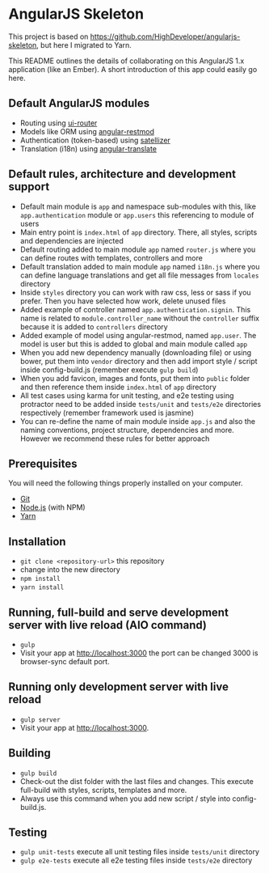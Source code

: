 # AngularJS Skeleton

This project is based on https://github.com/HighDeveloper/angularjs-skeleton, but here I migrated to Yarn.

This README outlines the details of collaborating on this AngularJS 1.x application (like an Ember).
A short introduction of this app could easily go here.

## Default AngularJS modules

* Routing using [ui-router](https://github.com/angular-ui/ui-router)
* Models like ORM using [angular-restmod](https://github.com/platanus/angular-restmod)
* Authentication (token-based) using [satellizer](https://github.com/sahat/satellizer)
* Translation (i18n) using [angular-translate](https://github.com/angular-translate/angular-translate)

## Default rules, architecture and development support

* Default main module is `app` and namespace sub-modules with this, like `app.authentication` module or `app.users` this referencing to module of users
* Main entry point is `index.html` of `app` directory. There, all styles, scripts and dependencies are injected
* Default routing added to main module `app`  named `router.js` where you can define routes with templates, controllers and more
* Default translation added to main module `app` named `i18n.js` where you can define language translations and get all file messages from `locales` directory
* Inside `styles` directory you can work with raw css, less or sass if you prefer. Then you have selected how work, delete unused files
* Added example of controller named `app.authentication.signin`. This name is related to `module.controller_name` without the `controller` suffix because it is added to `controllers` directory
* Added example of model using angular-restmod, named `app.user`. The model is user but this is added to global and main module called `app`
* When you add new dependency manually (downloading file) or using bower, put them into `vendor` directory and then add import style / script inside config-build.js (remember execute `gulp build`)
* When you add favicon, images and fonts, put them into `public` folder and then reference them inside `index.html` of `app` directory
* All test cases using karma for unit testing, and e2e testing using protractor need to be added inside `tests/unit` and `tests/e2e` directories respectively (remember framework used is jasmine)
* You can re-define the name of main module inside `app.js` and also the naming conventions, project structure, dependencies and more. However we recommend these rules for better approach

## Prerequisites

You will need the following things properly installed on your computer.

* [Git](http://git-scm.com/)
* [Node.js](http://nodejs.org/) (with NPM)
* [Yarn](https://yarnpkg.com/)

## Installation

* `git clone <repository-url>` this repository
* change into the new directory
* `npm install`
* `yarn install`

## Running, full-build and serve development server with live reload (AIO command)

* `gulp`
* Visit your app at [http://localhost:3000](http://localhost:3000) the port can be changed 3000 is browser-sync default port.

## Running only development server with live reload

* `gulp server`
* Visit your app at [http://localhost:3000](http://localhost:3000).

## Building

* `gulp build`
* Check-out the dist folder with the last files and changes. This execute full-build with styles, scripts, templates and more.
* Always use this command when you add new script / style into config-build.js.

## Testing

* `gulp unit-tests` execute all unit testing files inside `tests/unit` directory
* `gulp e2e-tests` execute all e2e testing files inside `tests/e2e` directory
